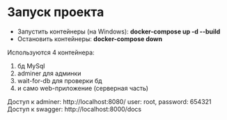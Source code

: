 # Запуск проекта

* Запустить контейнеры (на Windows): **docker-compose up -d --build**
* Остановить контейнеры: **docker-compose down**

Используются 4 контейнера: 
1) бд MySql 
2) adminer для админки
3) wait-for-db для проверки бд
4) и само web-приложение (серверная часть)

Доступ к adminer: http://localhost:8080/ user: root, password: 654321
Доступ к swagger: http://localhost:8000/docs
